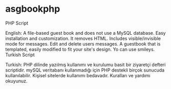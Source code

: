 # asgbookphp
PHP Script

English:
A file-based guest book and does not use a MySQL database. Easy installation and customization. It removes HTML. Includes visible/invisible mode for messages. Edit and delete users messages. A guestbook that is templated, easily modified to fit your site's design. Yo can use smileys. Turkish Script

Turkish:
PHP dilinde yazılmış kullanımı ve kurulumu basit bir ziyaretçi defteri scriptidir.
mySQL veritabanı kullanmadığı için PHP destekli birçok sunucuda kullanılabilir.
Kişisel sitelerde kullanımı bedavadır. Kuralları ve yardımı okuyunuz.
